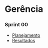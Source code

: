 # Gerência

### Sprint 00
  - [Planejamento](_docs/gerência/sprint0/plaining.md)
  - [Resultados](_docs/gerência/sprint0/results.md)